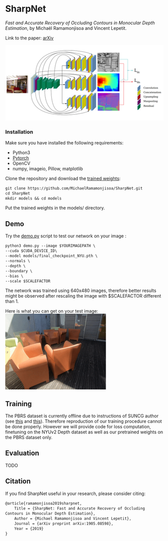 # SharpNet
*Fast and Accurate Recovery of Occluding Contours in Monocular Depth Estimation*, 
by Michaël Ramamonjisoa and Vincent Lepetit.

Link to the paper: [arXiv](https://arxiv.org/abs/1905.08598)

<p align="center">
  <img src="architecture.png" width="800"/>
</p>

### Installation

Make sure you have installed the following requirements:

- Python3
- [Pytorch](https://pytorch.org/get-started/locally/)
- OpenCV
- numpy, imageio, Pillow, matplotlib

Clone the repository and download the [trained weights](https://drive.google.com/open?id=1UTruzxPxQdoxF44X7D27f8rISFU0bKMK):

```
git clone https://github.com/MichaelRamamonjisoa/SharpNet.git
cd SharpNet
mkdir models && cd models
```

Put the trained weights in the models/ directory.

## Demo

Try the [demo.py](https://github.com/MichaelRamamonjisoa/SharpNet/blob/master/demo.py) 
script to test our network on your image :

```
python3 demo.py --image $YOURIMAGEPATH \
--cuda $CUDA_DEVICE_ID\
--model models/final_checkpoint_NYU.pth \
--normals \
--depth \
--boundary \
--bias \
--scale $SCALEFACTOR 
```

The network was trained using 640x480 images, therefore better results might be 
observed after rescaling the image with $SCALEFACTOR different than 1. 

Here is what you can get on your test image:
![alt_text](https://github.com/MichaelRamamonjisoa/MichaelRamamonjisoa.github.io/blob/master/images/SharpNet_thumbnail.gif)

## Training

The PBRS dataset is currently offline due to instructions of SUNCG author (see 
[this](https://github.com/yindaz/pbrs/issues/11) and [this](https://github.com/shurans/SUNCGtoolbox/issues/32)). 
Therefore reproduction of our training procedure cannot be done properly. However we will provide code for loss
computation, finetuning on the NYUv2 Depth dataset as well as our pretrained weights on the PBRS dataset only.

## Evaluation

TODO

## Citation

If you find SharpNet useful in your research, please consider citing:
```
@article{ramamonjisoa2019sharpnet,
    Title = {SharpNet: Fast and Accurate Recovery of Occluding Contours in Monocular Depth Estimation},
    Author = {Michael Ramamonjisoa and Vincent Lepetit},
    Journal = {arXiv preprint arXiv:1905.08598},
    Year = {2019}
}
```
